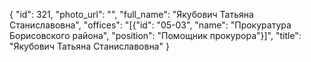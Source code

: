 {
    "id": 321,
    "photo_url": "",
    "full_name": "Якубович Татьяна Станиславовна",
    "offices": "[{\"id\": \"05-03\", \"name\": \"Прокуратура Борисовского района\", \"position\": \"Помощник прокурора\"}]",
    "title": "Якубович Татьяна Станиславовна"
}